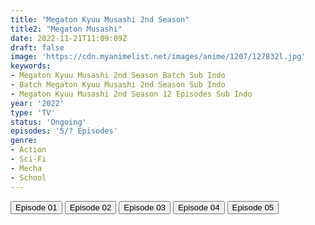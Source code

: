 ```yaml
---
title: "Megaton Kyuu Musashi 2nd Season"
title2: "Megaton Musashi"
date: 2022-11-21T11:09:09Z
draft: false
image: 'https://cdn.myanimelist.net/images/anime/1207/127832l.jpg'
keywords:
- Megaton Kyuu Musashi 2nd Season Batch Sub Indo
- Batch Megaton Kyuu Musashi 2nd Season Sub Indo
- Megaton Kyuu Musashi 2nd Season 12 Episodes Sub Indo
year: '2022'
type: 'TV'
status: 'Ongoing'
episodes: '5/? Episodes'
genre:
- Action
- Sci-Fi
- Mecha
- School
---
```


<div class="d-g gg-5 gtc-r ai-c">
<button onclick="window.open('?arc=Y4fQIfcixB_20221011/1/MP4/Kuramanime-MGTMSS_S2-01-480p-Anixlife','_blank')">Episode 01</button>
<button onclick="window.open('?arc=sHHfgC9Z6y_20221016/2/MP4/Kuramanime-MGTMSS_S2-02-480p-Anixlife','_blank')">Episode 02</button>
<button onclick="window.open('?arc=0VR0C55mVI_20221027/3/MP4/Kuramanime-MGTMSS_S2-03-480p-Anixlife','_blank')">Episode 03</button>
<button onclick="window.open('?arc=icMIILBiUG_20221030/4/MP4/Kuramanime-MGTMSS_S2-04-480p-Anixlife','_blank')">Episode 04</button>
<button onclick="window.open('?arc=oIzLRpFaN7_20221120/5/MP4/Kuramanime-MGTMSS_S2-05-480p-Anixlife','_blank')">Episode 05</button>
</div>